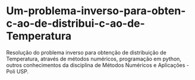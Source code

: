 # Um-problema-inverso-para-obten-c-ao-de-distribui-c-ao-de-Temperatura
Resolução do problema inverso para obtenção de distribuição de Temperatura, através de métodos numéricos, programação em python, outros conhecimentos da disciplina de Métodos Numéricos e Aplicações - Poli USP.
